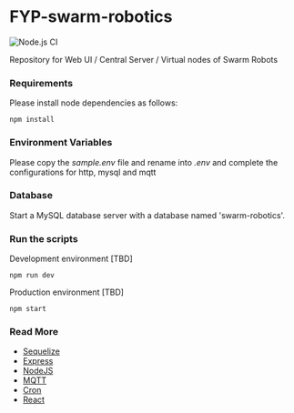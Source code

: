 # FYP-swarm-robotics

![Node.js CI](https://github.com/Pera-Swarm/e15-fyp-swarm-server/workflows/Node.js%20CI/badge.svg)

Repository for Web UI / Central Server / Virtual nodes of Swarm Robots

### Requirements

Please install node dependencies as follows:

```
npm install
```

### Environment Variables

Please copy the _sample.env_ file and rename into _.env_ and complete the configurations for http, mysql and mqtt

### Database

Start a MySQL database server with a database named 'swarm-robotics'.

### Run the scripts

Development environment [TBD]

```
npm run dev
```

Production environment [TBD]

```
npm start
```

### Read More
- [Sequelize](https://sequelize.org/master/index.html)
- [Express](https://expressjs.com/)
- [NodeJS](https://nodejs.org/)
- [MQTT](https://github.com/mqttjs/MQTT.js)
- [Cron](https://github.com/merencia/node-cron)
- [React](https://reactjs.org/)
